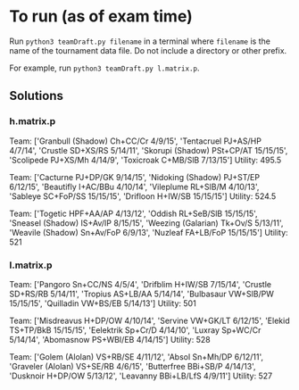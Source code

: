 # To run (as of exam time)

Run ```python3 teamDraft.py filename``` in a terminal where ```filename``` is the name of the tournament data file. Do not include a directory or other prefix.

For example, run ```python3 teamDraft.py l.matrix.p```.

## Solutions

### h.matrix.p
Team:  ['Granbull (Shadow) Ch+CC/Cr 4/9/15', 'Tentacruel PJ+AS/HP 4/7/14', 'Crustle SD+XS/RS 5/14/11', 'Skorupi (Shadow) PSt+CP/AT 15/15/15', 'Scolipede PJ+XS/Mh 4/14/9', 'Toxicroak C+MB/SlB 7/13/15']
Utility:  495.5

Team:  ['Cacturne PJ+DP/GK 9/14/15', 'Nidoking (Shadow) PJ+ST/EP 6/12/15', 'Beautifly I+AC/BBu 4/10/14', 'Vileplume RL+SlB/M 4/10/13', 'Sableye SC+FoP/SS 15/15/15', 'Drifloon H+IW/SB 15/15/15']
Utility:  524.5

Team:  ['Togetic HPF+AA/AP 4/13/12', 'Oddish RL+SeB/SlB 15/15/15', 'Sneasel (Shadow) IS+Av/IP 8/15/15', 'Weezing (Galarian) Tk+Ov/S 5/13/11', 'Weavile (Shadow) Sn+Av/FoP 6/9/13', 'Nuzleaf FA+LB/FoP 15/15/15']
Utility:  521

### l.matrix.p
Team:  ['Pangoro Sn+CC/NS 4/5/4', 'Drifblim H+IW/SB 7/15/14', 'Crustle SD+RS/RB 5/14/11', 'Tropius AS+LB/AA 5/14/14', 'Bulbasaur VW+SlB/PW 15/15/15', 'Quilladin VW+BS/EB 5/14/13']
Utility:  501

Team:  ['Misdreavus H+DP/OW 4/10/14', 'Servine VW+GK/LT 6/12/15', 'Elekid TS+TP/BkB 15/15/15', 'Eelektrik Sp+Cr/D 4/14/10', 'Luxray Sp+WC/Cr 5/14/14', 'Abomasnow PS+WBI/EB 4/14/15']
Utility:  528

Team:  ['Golem (Alolan) VS+RB/SE 4/11/12', 'Absol Sn+Mh/DP 6/12/11', 'Graveler (Alolan) VS+SE/RB 4/6/15', 'Butterfree BBi+SB/P 4/14/13', 'Dusknoir H+DP/OW 5/13/12', 'Leavanny BBi+LB/LfS 4/9/11']
Utility:  527
